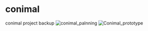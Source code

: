 # conimal
conimal project backup
![conimal_palnning](https://user-images.githubusercontent.com/76611495/201520683-0d101711-be01-48df-9a2e-1efcdc2e12b1.jpg)
![Conimal_prototype](https://user-images.githubusercontent.com/76611495/201520685-b45f459f-bc17-4102-9dd6-efba41e53329.jpg)
